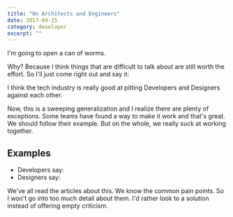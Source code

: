 ```yaml
---
title: "On Architects and Engineers"
date: 2017-04-15
category: developer
excerpt: ""
---
```


I'm going to open a can of worms.

Why? Because I think things that are difficult to talk about are still worth the effort. So I'll just come right out and say it:

I think the tech industry is really good at pitting Developers and Designers against each other.

Now, this is a sweeping generalization and I realize there are plenty of exceptions. Some teams have found a way to make it work and that's great. We should follow their example. But on the whole, we really suck at working together.

## Examples

- Developers say:
- Designers say:

We've all read the articles about this. We know the common pain points. So I won't go into too much detail about them. I'd rather look to a solution instead of offering empty criticism.


